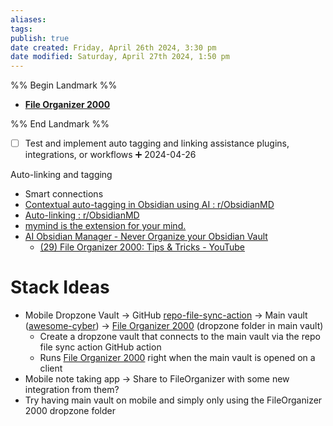 ```yaml
---
aliases: 
tags: 
publish: true
date created: Friday, April 26th 2024, 3:30 pm
date modified: Saturday, April 27th 2024, 1:50 pm
---
```


%% Begin Landmark %%
- **[File Organizer 2000](File%20Organizer%202000.md)**

%% End Landmark %%

- [ ] Test and implement auto tagging and linking assistance plugins, integrations, or workflows ➕ 2024-04-26

Auto-linking and tagging
- Smart connections
- [Contextual auto-tagging in Obsidian using AI : r/ObsidianMD](https://www.reddit.com/r/ObsidianMD/comments/12c23j7/contextual_autotagging_in_obsidian_using_ai/) 
- [Auto-linking : r/ObsidianMD](https://www.reddit.com/r/ObsidianMD/comments/kdhtw3/autolinking/) 
- [mymind is the extension for your mind.](https://mymind.com/) 
- [AI Obsidian Manager - Never Organize your Obsidian Vault](https://fileorganizer2000.com/) 
	- [(29) File Organizer 2000: Tips & Tricks - YouTube](https://www.youtube.com/playlist?list=PLgRcC-DFR5jdUxbSBuNeymwYTH_FSVxio)
# Stack Ideas
- Mobile Dropzone Vault -> GitHub [repo-file-sync-action](https://github.com/BetaHuhn/repo-file-sync-action) -> Main vault ([awesome-cyber](https://github.com/cybersader/awesome-cyber)) -> [File Organizer 2000](File%20Organizer%202000/File%20Organizer%202000.md)  (dropzone folder in main vault)
	- Create a dropzone vault that connects to the main vault via the repo file sync action GitHub action
	- Runs [File Organizer 2000](File%20Organizer%202000/File%20Organizer%202000.md) right when the main vault is opened on a client
- Mobile note taking app -> Share to FileOrganizer with some new integration from them?
- Try having main vault on mobile and simply only using the FileOrganizer 2000 dropzone folder